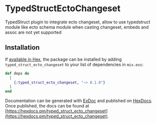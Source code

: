 # TypedStructEctoChangeset

TypedStruct plugin to integrate ecto changeset, allow
to use typedstruct module like ecto schema module when casting
changeset, embeds and assoc are not yet supported

## Installation

If [available in Hex](https://hex.pm/docs/publish), the package can be installed
by adding `typed_struct_ecto_changeset` to your list of dependencies in `mix.exs`:

```elixir
def deps do
  [
    {:typed_struct_ecto_changeset, "~> 0.1.0"}
  ]
end
```

Documentation can be generated with [ExDoc](https://github.com/elixir-lang/ex_doc)
and published on [HexDocs](https://hexdocs.pm). Once published, the docs can
be found at [https://hexdocs.pm/typed_struct_ecto_changeset](https://hexdocs.pm/typed_struct_ecto_changeset).

